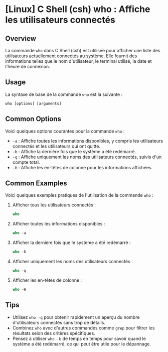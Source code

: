 # [Linux] C Shell (csh) who <Utilisation>: Affiche les utilisateurs connectés

## Overview
La commande `who` dans C Shell (csh) est utilisée pour afficher une liste des utilisateurs actuellement connectés au système. Elle fournit des informations telles que le nom d'utilisateur, le terminal utilisé, la date et l'heure de connexion.

## Usage
La syntaxe de base de la commande `who` est la suivante :

```
who [options] [arguments]
```

## Common Options
Voici quelques options courantes pour la commande `who` :

- `-a` : Affiche toutes les informations disponibles, y compris les utilisateurs connectés et les utilisateurs qui ont quitté.
- `-b` : Affiche la dernière fois que le système a été redémarré.
- `-q` : Affiche uniquement les noms des utilisateurs connectés, suivis d'un compte total.
- `-H` : Affiche les en-têtes de colonne pour les informations affichées.

## Common Examples
Voici quelques exemples pratiques de l'utilisation de la commande `who` :

1. Afficher tous les utilisateurs connectés :
   ```csh
   who
   ```

2. Afficher toutes les informations disponibles :
   ```csh
   who -a
   ```

3. Afficher la dernière fois que le système a été redémarré :
   ```csh
   who -b
   ```

4. Afficher uniquement les noms des utilisateurs connectés :
   ```csh
   who -q
   ```

5. Afficher les en-têtes de colonne :
   ```csh
   who -H
   ```

## Tips
- Utilisez `who -q` pour obtenir rapidement un aperçu du nombre d'utilisateurs connectés sans trop de détails.
- Combinez `who` avec d'autres commandes comme `grep` pour filtrer les résultats selon des critères spécifiques.
- Pensez à utiliser `who -b` de temps en temps pour savoir quand le système a été redémarré, ce qui peut être utile pour le dépannage.